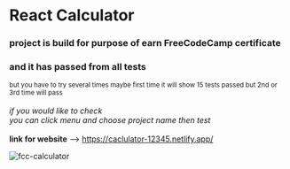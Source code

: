 # React Calculator
### project is build for purpose of earn FreeCodeCamp certificate </br>
### and it has passed from all tests </br>
<sub>but you have to try several times maybe first time it will show 15 tests passed but 2nd or 3rd time will pass</sub> </br>
</br>
*if you would like to check* </br>
*you can click menu and choose project name then test* </br>
</br>
**link for website** --> https://caclulator-12345.netlify.app/ </br>

![fcc-calculator](https://user-images.githubusercontent.com/71097499/222896276-93cc4f05-0d4d-40c6-8766-49fa27b461bb.png)


